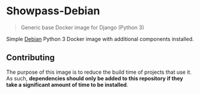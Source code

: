 # Showpass-Debian

> Generic base Docker image for Django (Python 3)

Simple [Debian](https://debian.org/) Python 3 Docker image with additional components installed.

## Contributing

The purpose of this image is to reduce the build time of projects that use it. As such, **dependencies should only
be added to this repository if they take a significant amount of time to be installed**.
